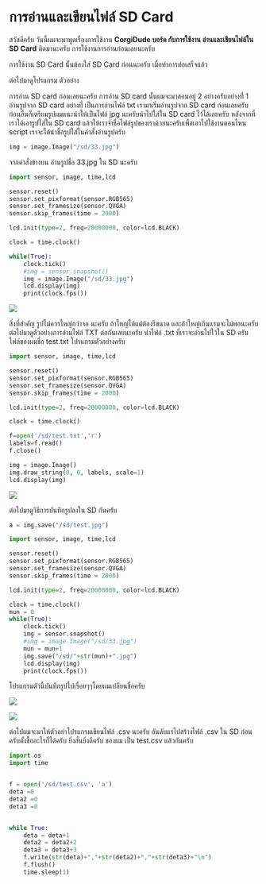 # การอ่านและเขียนไฟล์ SD Card

สวัสดีครับ วันนี้ผมจะมาพูดเรื่องการใช้งาน **CorgiDude บอร์ด กับการใช้งาน อ่านและเขียนไฟล์ใน SD Card** ติดมานะครับ
การใช้งานการอ่านก่อนเลยนะครับ

การใช้งาน SD Card นั้นต้องใส่ SD Card ก่อนนะครับ
เมื่อทำการต่อเสร็จแล้ว

ต่อไปมาดูโปรแกรม ตัวอย่าง

การอ่าน SD card ก่อนเลยนะครับ
การอ่าน SD card นั้นผมจะมาสอนอยู่ 2 อย่างครับอย่างที่่ 1 อ่านรูปจาก SD card อย่างที่่ เป็นการอ่านไฟล์ txt
เรามาเริ่มอ่านรูปจาก SD card ก่อนเลยครับ
ก่อนอื่นก็เตรียมรูปผมแนะนำให้เป็นไฟล์ jpg นะครับนำไปใส่ใน SD card ไว้ได้เลยครับ
หลังจากที่เราได้เอารูปใส่ใน SD card แล้วให้เราจำชื่อไฟล์รูปของเราด้วยนะครับเพื่อเอาไปใช้งานตอนไหน script เราจะได้นำชื่อรูปใส่ในคำสั่งอ่านรูปครับ

```python
img = image.Image("/sd/33.jpg")
```

จากคำสั่งข้างบน อ่านรูปชื่อ 33.jpg ใน SD นะครับ

```python
import sensor, image, time,lcd

sensor.reset()
sensor.set_pixformat(sensor.RGB565)
sensor.set_framesize(sensor.QVGA)
sensor.skip_frames(time = 2000)

lcd.init(type=2, freq=20000000, color=lcd.BLACK)

clock = time.clock()

while(True):
    clock.tick()
    #img = sensor.snapshot()
    img = image.Image("/sd/33.jpg")
    lcd.display(img)
    print(clock.fps())
```

![](https://ff.lnwfile.com/_/ff/_raw/7k/i5/tf.jpg)

สิ่งที่สำคัญ รูปไม่ควรใหญ่กว่าจอ นะครับ ถ้าใหญ่ได้แต่ต้องรีขนาด และถ้าใหญ่เกินแรมจะไม่พอนะครับ ต่อไปมาดูตัวอย่างการอ่านไฟล์ TXT ต่อกันเลยนะครับ นำไฟล์ .txt ที่เราจะอ่านไปใว้ใน SD ครับ ไฟล์ของผมชื่อ test.txt โปรแกรมตัวอย่างครับ

```python
import sensor, image, time,lcd

sensor.reset()
sensor.set_pixformat(sensor.RGB565)
sensor.set_framesize(sensor.QVGA)
sensor.skip_frames(time = 2000)

lcd.init(type=2, freq=20000000, color=lcd.BLACK)

clock = time.clock()

f=open('/sd/test.txt','r')
labels=f.read()
f.close()

img = image.Image()
img.draw_string(0, 0, labels, scale=1)
lcd.display(img)
```

![](https://ff.lnwfile.com/_/ff/_raw/fj/71/ga.jpg)

ต่อไปมาดูวิธีการบันทึกรูปลงใน SD กันครับ

```python
a = img.save("/sd/test.jpg")

import sensor, image, time,lcd

sensor.reset()
sensor.set_pixformat(sensor.RGB565)
sensor.set_framesize(sensor.QVGA)
sensor.skip_frames(time = 2000)

lcd.init(type=2, freq=20000000, color=lcd.BLACK)

clock = time.clock()
mun = 0
while(True):
    clock.tick()
    img = sensor.snapshot()
    #img = image.Image("/sd/33.jpg")
    mun = mun+1
    img.save("/sd/"+str(mun)+".jpg")
    lcd.display(img)
    print(clock.fps())
```

โปรแกรมตัวนี้บันทึกรูปไปเรื่อยๆๆโดยผมเปลียนชื่อครับ

![](https://ff.lnwfile.com/_/ff/_raw/x1/cb/9z.jpg)

![](https://ff.lnwfile.com/_/ff/_raw/s3/91/2k.jpg)

ต่อไปผมจะมาให้ตัวอย่าโปรแกรมเขียนไฟล์ .csv นะครับ อันดับแรไปสร้างไฟล์ .csv ใน SD ก่อนครับตั้งชื้ออะไรก็ได้ครับ ยิ่งสั่นยิ่งดีครับ ของผม เป็น test.csv แล้วกันครับ

```python
import os
import time


f = open('/sd/test.csv', 'a')
deta =0
deta2 =0
deta3 =0


while True:
    deta = deta+1
    deta2 = deta2+2
    deta3 = deta3+3
    f.write(str(deta)+","+str(deta2)+","+str(deta3)+"\n")
    f.flush()
    time.sleep(1)
```
